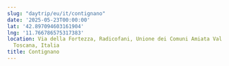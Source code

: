```yaml
---
slug: "daytrip/eu/it/contignano"
date: '2025-05-23T00:00:00'
lat: '42.897094603161904'
lng: '11.766786575317383'
location: Via della Fortezza, Radicofani, Unione dei Comuni Amiata Val d'Orcia, Siena,
  Toscana, Italia
title: Contignano
---
```



